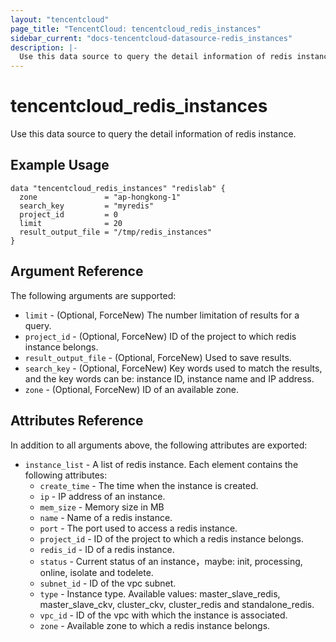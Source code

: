 ```yaml
---
layout: "tencentcloud"
page_title: "TencentCloud: tencentcloud_redis_instances"
sidebar_current: "docs-tencentcloud-datasource-redis_instances"
description: |-
  Use this data source to query the detail information of redis instance.
---
```


# tencentcloud_redis_instances

Use this data source to query the detail information of redis instance.

## Example Usage

```hcl
data "tencentcloud_redis_instances" "redislab" {
  zone               = "ap-hongkong-1"
  search_key         = "myredis"
  project_id         = 0
  limit              = 20
  result_output_file = "/tmp/redis_instances"
}
```

## Argument Reference

The following arguments are supported:

* `limit` - (Optional, ForceNew) The number limitation of results for a query.
* `project_id` - (Optional, ForceNew) ID of the project to which  redis instance belongs.
* `result_output_file` - (Optional, ForceNew) Used to save results.
* `search_key` - (Optional, ForceNew) Key words used to match the results, and the key words can be: instance ID, instance name and IP address.
* `zone` - (Optional, ForceNew) ID of an available zone.

## Attributes Reference

In addition to all arguments above, the following attributes are exported:

* `instance_list` - A list of redis instance. Each element contains the following attributes:
  * `create_time` - The time when the instance is created.
  * `ip` - IP address of an instance.
  * `mem_size` - Memory size in MB
  * `name` - Name of a redis instance.
  * `port` - The port used to access a redis instance.
  * `project_id` - ID of the project to which a redis instance belongs.
  * `redis_id` - ID of a redis instance.
  * `status` - Current status of an instance，maybe: init, processing, online, isolate and todelete.
  * `subnet_id` - ID of the vpc subnet.
  * `type` - Instance type. Available values: master_slave_redis, master_slave_ckv, cluster_ckv, cluster_redis and standalone_redis.
  * `vpc_id` - ID of the vpc with which the instance is associated.
  * `zone` - Available zone to which a redis instance belongs.


